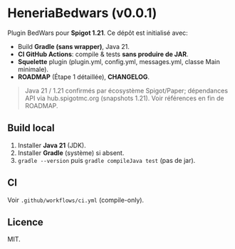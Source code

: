 # HeneriaBedwars (v0.0.1)

Plugin BedWars pour **Spigot 1.21**. Ce dépôt est initialisé avec:
- Build **Gradle (sans wrapper)**, Java 21.
- **CI GitHub Actions**: compile & tests **sans produire de JAR**.
- **Squelette** plugin (plugin.yml, config.yml, messages.yml, classe Main minimale).
- **ROADMAP** (Étape 1 détaillée), **CHANGELOG**.

> Java 21 / 1.21 confirmés par écosystème Spigot/Paper; dépendances API via hub.spigotmc.org (snapshots 1.21). Voir références en fin de ROADMAP.

## Build local
1. Installer **Java 21** (JDK).
2. Installer **Gradle** (système) si absent.
3. `gradle --version` puis `gradle compileJava test` (pas de jar).

## CI
Voir `.github/workflows/ci.yml` (compile-only).

## Licence
MIT.
